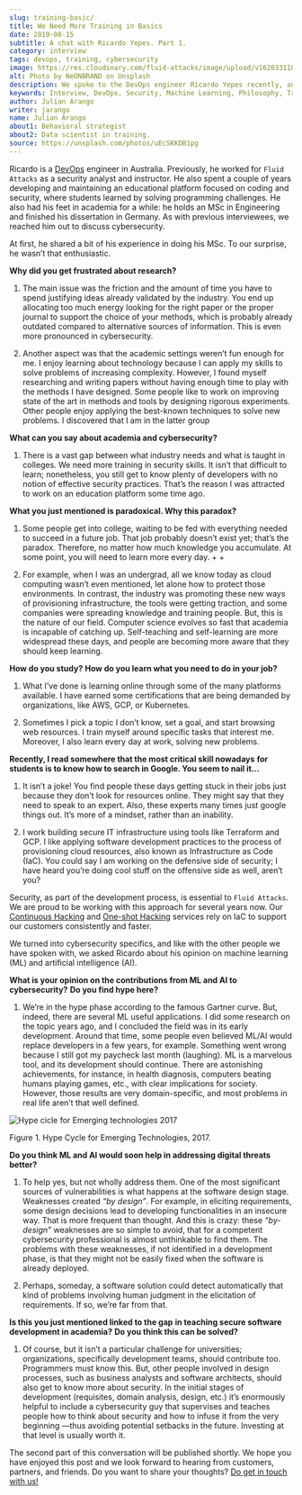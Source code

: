 ```yaml
---
slug: training-basic/
title: We Need More Training in Basics
date: 2019-08-15
subtitle: A chat with Ricardo Yepes. Part 1.
category: interview
tags: devops, training, cybersecurity
image: https://res.cloudinary.com/fluid-attacks/image/upload/v1620331106/blog/training-basic/cover_adnkzv.webp
alt: Photo by NeONBRAND on Unsplash
description: We spoke to the DevOps engineer Ricardo Yepes recently, and he shared his current vision of cybersecurity. Here is the first part of our conversation.
keywords: Interview, DevOps, Security, Machine Learning, Philosophy, Training, Ethical Hacking, Pentesting
author: Julian Arango
writer: jarango
name: Julian Arango
about1: Behavioral strategist
about2: Data scientist in training.
source: https://unsplash.com/photos/uEcSKKDB1pg
---
```


Ricardo is a [DevOps](../../solutions/devsecops/) engineer
in Australia.
Previously,
he worked for `Fluid Attacks` as a security analyst and instructor.
He also spent a couple of years developing
and maintaining an educational platform
focused on coding and security,
where students learned by solving programming challenges.
He also had his feet in academia for a while:
he holds an MSc in Engineering
and finished his dissertation in Germany.
As with previous interviewees,
we reached him out to discuss cybersecurity.

At first, he shared a bit of his experience in doing his MSc. To our
surprise, he wasn’t that enthusiastic.

<div class="blog-questions">

**Why did you get frustrated about research?**

1. The main issue was the friction and the amount of time you have to
    spend justifying ideas already validated by the industry. You end up
    allocating too much energy looking for the right paper or the proper
    journal to support the choice of your methods, which is probably
    already outdated compared to alternative sources of information.
    This is even more pronounced in cybersecurity.

2. Another aspect was that the academic settings weren’t fun enough for
    me. I enjoy learning about technology because I can apply my skills
    to solve problems of increasing complexity. However, I found myself
    researching and writing papers without having enough time to play
    with the methods I have designed. Some people like to work on
    improving state of the art in methods and tools by designing
    rigorous experiments. Other people enjoy applying the best-known
    techniques to solve new problems. I discovered that I am in the
    latter group

**What can you say about academia and cybersecurity?**

1. There is a vast gap between what industry needs and what is taught
    in colleges. We need more training in security skills. It isn’t that
    difficult to learn; nonetheless, you still get to know plenty of
    developers with no notion of effective security practices. That’s
    the reason I was attracted to work on an education platform some
    time ago.

**What you just mentioned is paradoxical. Why this paradox?**

1. Some people get into college, waiting to be fed with everything
    needed to succeed in a future job. That job probably doesn’t exist
    yet; that’s the paradox. Therefore, no matter how much knowledge you
    accumulate. At some point, you will need to learn more every day. +
    +

2. For example, when I was an undergrad, all we know today as cloud
    computing wasn’t even mentioned, let alone how to protect those
    environments. In contrast, the industry was promoting these new ways
    of provisioning infrastructure, the tools were getting traction, and
    some companies were spreading knowledge and training people. But,
    this is the nature of our field. Computer science evolves so fast
    that academia is incapable of catching up. Self-teaching and
    self-learning are more widespread these days, and people are
    becoming more aware that they should keep learning.

**How do you study?** **How do you learn what you need to do in your
job?**

1. What I’ve done is learning online through some of the many platforms
   available. I have earned some certifications that are being demanded
   by organizations, like AWS, GCP, or Kubernetes.

2. Sometimes I pick a topic I don’t know, set a goal, and start
   browsing web resources. I train myself around specific tasks that
   interest me. Moreover, I also learn every day at work, solving new
   problems.

**Recently, I read somewhere that the most critical skill nowadays**
**for students is to know how to search in Google. You seem to nail
it…​**

1. It isn’t a joke\! You find people these days getting stuck in their
    jobs just because they don’t look for resources online. They might
    say that they need to speak to an expert. Also, these experts many
    times just google things out. It’s more of a mindset, rather than an
    inability.

2. I work building secure IT infrastructure using tools like
    Terraform and GCP. I like applying software development
    practices to the process of provisioning cloud resources, also known
    as Infrastructure as Code (IaC). You could say I am working on the
    defensive side of security; I have heard you’re doing cool stuff on
    the offensive side as well, aren’t you?

Security, as part of the development process, is essential to `Fluid
Attacks`. We are proud to be working with this approach for several
years now. Our [Continuous Hacking](../../services/continuous-hacking/)
and [One-shot Hacking](../../services/one-shot-hacking/) services rely
on IaC to support our customers consistently and faster.

We turned into cybersecurity specifics, and like with the other people
we have spoken with, we asked Ricardo about his opinion on machine
learning (ML) and artificial intelligence (AI).

**What is your opinion on the contributions from ML and AI to
cybersecurity?** **Do you find hype here?**

1. We’re in the hype phase according to the famous Gartner curve. But,
    indeed, there are several ML useful applications. I did some
    research on the topic years ago, and I concluded the field was in
    its early development. Around that time, some people even believed
    ML/AI would replace developers in a few years, for example.
    Something went wrong because I still got my paycheck last month
    (laughing). ML is a marvelous tool, and its development should
    continue. There are astonishing achievements, for instance, in
    health diagnosis, computers beating humans playing games, etc., with
    clear implications for society. However, those results are very
    domain-specific, and most problems in real life aren’t that well
    defined.

<div class="imgblock">

![Hype cicle for Emerging technologies 2017](https://res.cloudinary.com/fluid-attacks/image/upload/v1620331106/blog/training-basic/emerging-tech-hc-2017_f5jlpr.webp)

<div class="title">

Figure 1. Hype Cycle for Emerging Technologies, 2017.

</div>

</div>

**Do you think ML and AI would soon help in addressing digital threats
better?**

1. To help yes, but not wholly address them. One of the most
    significant sources of vulnerabilities is what happens at the
    software design stage. Weaknesses created *“by design”*. For
    example, in eliciting requirements, some design decisions lead to
    developing functionalities in an insecure way. That is more frequent
    than thought. And this is crazy: these *“by-design”* weaknesses are
    so simple to avoid, that for a competent cybersecurity professional
    is almost unthinkable to find them. The problems with these
    weaknesses, if not identified in a development phase, is that they
    might not be easily fixed when the software is already deployed.

2. Perhaps, someday, a software solution could detect automatically
    that kind of problems involving human judgment in the elicitation of
    requirements. If so, we’re far from that.

**Is this you just mentioned linked to the gap** **in teaching secure
software development in academia?** **Do you think this can be solved?**

1. Of course, but it isn’t a particular challenge for universities;
    organizations, specifically development teams, should contribute
    too. Programmers must know this. But, other people involved in
    design processes, such as business analysts and software architects,
    should also get to know more about security. In the initial stages
    of development (requisites, domain analysis, design, etc.) it’s
    enormously helpful to include a cybersecurity guy that supervises
    and teaches people how to think about security and how to infuse it
    from the very beginning —thus avoiding potential setbacks in the
    future. Investing at that level is usually worth it.

</div>

The second part of this conversation will be published shortly. We hope
you have enjoyed this post and we look forward to hearing from
customers, partners, and friends. Do you want to share your thoughts?
[Do get in touch with us\!](../../contact-us/)
